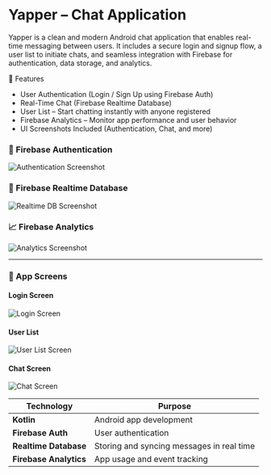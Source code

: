 # Yapper – Chat Application

Yapper is a clean and modern Android chat application that enables real-time messaging between users. It includes a secure login and signup flow, a user list to initiate chats, and seamless integration with Firebase for authentication, data storage, and analytics.

🚀 Features
* User Authentication (Login / Sign Up using Firebase Auth)
* Real-Time Chat (Firebase Realtime Database)
* User List – Start chatting instantly with anyone registered
* Firebase Analytics – Monitor app performance and user behavior
* UI Screenshots Included (Authentication, Chat, and more)

### 🔐 Firebase Authentication
![Authentication Screenshot](image.png)

### 💾 Firebase Realtime Database
![Realtime DB Screenshot](realtimedatabase.png)

### 📈 Firebase Analytics
![Analytics Screenshot](analytics.png)

---

### 📱 App Screens

#### Login Screen
![Login Screen](Screenshots/Screenshot_2025-06-30-22-16-40-461_com.firstapp.chatapplication-edit.png)

#### User List
![User List Screen](Screenshots/Screenshot_2025-06-30-22-28-37-390_com.firstapp.chatapplication.jpg)

#### Chat Screen
![Chat Screen](Screenshots/Screenshot_2025-06-30-22-26-52-907_com.firstapp.chatapplication.jpg)


| Technology             | Purpose                                   |
| ---------------------- | ----------------------------------------- |
| **Kotlin**             | Android app development                   |
| **Firebase Auth**      | User authentication                       |
| **Realtime Database**  | Storing and syncing messages in real time |
| **Firebase Analytics** | App usage and event tracking              |
